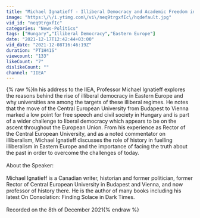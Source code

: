 ```yaml
---
title: "Michael Ignatieff - Illiberal Democracy and Academic Freedom in Eastern Europe"
image: "https:\/\/i.ytimg.com\/vi\/neq9trgxfIc\/hqdefault.jpg"
vid_id: "neq9trgxfIc"
categories: "News-Politics"
tags: ["Hungary","Illiberal Democracy","Eastern Europe"]
date: "2021-12-17T12:42:44+03:00"
vid_date: "2021-12-08T16:46:19Z"
duration: "PT1H41S"
viewcount: "133"
likeCount: "7"
dislikeCount: ""
channel: "IIEA"
---
```

{% raw %}In his address to the IIEA, Professor Michael Ignatieff explores the reasons behind the rise of illiberal democracy in Eastern Europe and why universities are among the targets of these illiberal regimes. He notes that the move of the Central European University from Budapest to Vienna marked a low point for free speech and civil society in Hungary and is part of a wider challenge to liberal democracy which appears to be on the ascent throughout the European Union. From his experience as Rector of the Central European University, and as a noted commentator on illiberalism, Michael Ignatieff discusses the role of history in fuelling illiberalism in Eastern Europe and the importance of facing the truth about the past in order to overcome the challenges of today.<br /><br />About the Speaker:<br /><br />Michael Ignatieff is a Canadian writer, historian and former politician, former Rector of Central European University in Budapest and Vienna, and now professor of history there. He is the author of many books including his latest On Consolation: Finding Solace in Dark Times.<br /><br />Recorded on the 8th of December 2021{% endraw %}
